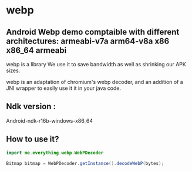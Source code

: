 # webp
## Android Webp demo comptaible with different architectures: armeabi-v7a arm64-v8a x86 x86_64 armeabi

webp is a library We use it to save bandwidth as well as shrinking our APK sizes.

webp is an adaptation of chromium's webp decoder, and an addition of a JNI wrapper to easily use it it in your java code.

## Ndk version : 

Android-ndk-r16b-windows-x86_64 

## How to use it?

```java
import me.everything.webp.WebPDecoder

Bitmap bitmap = WebPDecoder.getInstance().decodeWebP(bytes);


